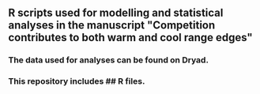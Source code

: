 ## R scripts used for modelling and statistical analyses in the manuscript "Competition contributes to both warm and cool range edges"
### The data used for analyses can be found on Dryad.
### This repository includes ## R files.
